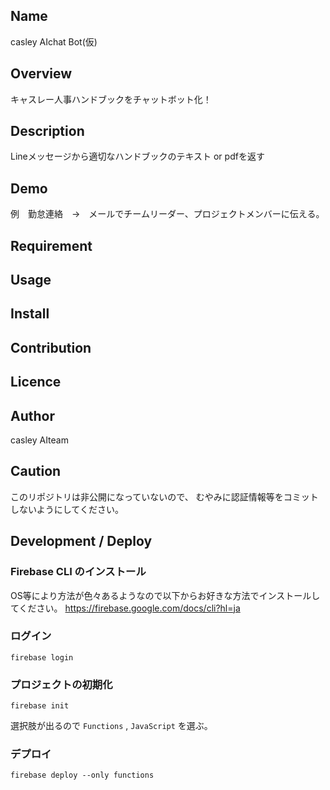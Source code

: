 ## Name
casley AIchat Bot(仮)
## Overview
キャスレー人事ハンドブックをチャットボット化！
## Description
Lineメッセージから適切なハンドブックのテキスト or pdfを返す
## Demo
例　勤怠連絡　→　メールでチームリーダー、プロジェクトメンバーに伝える。
## Requirement

## Usage

## Install

## Contribution

## Licence

## Author
casley AIteam

## Caution
このリポジトリは非公開になっていないので、
むやみに認証情報等をコミットしないようにしてください。

## Development / Deploy

### Firebase CLI のインストール
OS等により方法が色々あるようなので以下からお好きな方法でインストールしてください。
https://firebase.google.com/docs/cli?hl=ja

### ログイン
`firebase login`

### プロジェクトの初期化
`firebase init`

選択肢が出るので `Functions` , `JavaScript` を選ぶ。

### デプロイ
`firebase deploy --only functions`
